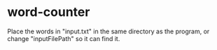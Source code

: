 # word-counter

Place the words in "input.txt" in the same directory as the program, or change "inputFilePath" so it can find it. 

